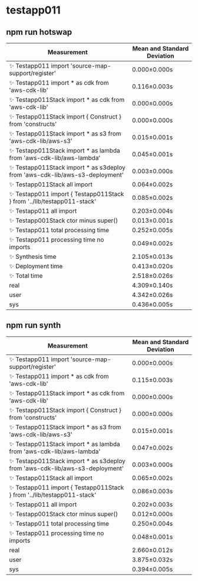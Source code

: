 # testapp011


## npm run hotswap


| Measurement | Mean and Standard Deviation |
| ----------- | --------------------------- |
| ✨  Testapp011 import 'source-map-support/register' | 0.000&pm;0.000s |
| ✨  Testapp011 import * as cdk from 'aws-cdk-lib' | 0.116&pm;0.003s |
| ✨  Testapp011Stack import * as cdk from 'aws-cdk-lib' | 0.000&pm;0.000s |
| ✨  Testapp011Stack import { Construct } from 'constructs' | 0.000&pm;0.000s |
| ✨  Testapp011Stack import * as s3 from 'aws-cdk-lib/aws-s3' | 0.015&pm;0.001s |
| ✨  Testapp011Stack import * as lambda from 'aws-cdk-lib/aws-lambda' | 0.045&pm;0.001s |
| ✨  Testapp011Stack import * as s3deploy from 'aws-cdk-lib/aws-s3-deployment' | 0.003&pm;0.000s |
| ✨  Testapp011Stack all import | 0.064&pm;0.002s |
| ✨  Testapp011 import { Testapp011Stack } from '../lib/testapp011-stack' | 0.085&pm;0.002s |
| ✨  Testapp011 all import | 0.203&pm;0.004s |
| ✨  Testapp001Stack ctor minus super() | 0.013&pm;0.001s |
| ✨  Testapp011 total processing time | 0.252&pm;0.005s |
| ✨  Testapp011 processing time no imports | 0.049&pm;0.002s |
| ✨  Synthesis time | 2.105&pm;0.013s |
| ✨  Deployment time | 0.413&pm;0.020s |
| ✨  Total time | 2.518&pm;0.026s |
| real | 4.309&pm;0.140s |
| user | 4.342&pm;0.026s |
| sys | 0.436&pm;0.005s |


## npm run synth


| Measurement | Mean and Standard Deviation |
| ----------- | --------------------------- |
| ✨  Testapp011 import 'source-map-support/register' | 0.000&pm;0.000s |
| ✨  Testapp011 import * as cdk from 'aws-cdk-lib' | 0.115&pm;0.003s |
| ✨  Testapp011Stack import * as cdk from 'aws-cdk-lib' | 0.000&pm;0.000s |
| ✨  Testapp011Stack import { Construct } from 'constructs' | 0.000&pm;0.000s |
| ✨  Testapp011Stack import * as s3 from 'aws-cdk-lib/aws-s3' | 0.015&pm;0.001s |
| ✨  Testapp011Stack import * as lambda from 'aws-cdk-lib/aws-lambda' | 0.047&pm;0.002s |
| ✨  Testapp011Stack import * as s3deploy from 'aws-cdk-lib/aws-s3-deployment' | 0.003&pm;0.000s |
| ✨  Testapp011Stack all import | 0.065&pm;0.002s |
| ✨  Testapp011 import { Testapp011Stack } from '../lib/testapp011-stack' | 0.086&pm;0.003s |
| ✨  Testapp011 all import | 0.202&pm;0.003s |
| ✨  Testapp001Stack ctor minus super() | 0.012&pm;0.000s |
| ✨  Testapp011 total processing time | 0.250&pm;0.004s |
| ✨  Testapp011 processing time no imports | 0.048&pm;0.001s |
| real | 2.660&pm;0.012s |
| user | 3.875&pm;0.032s |
| sys | 0.394&pm;0.005s |

